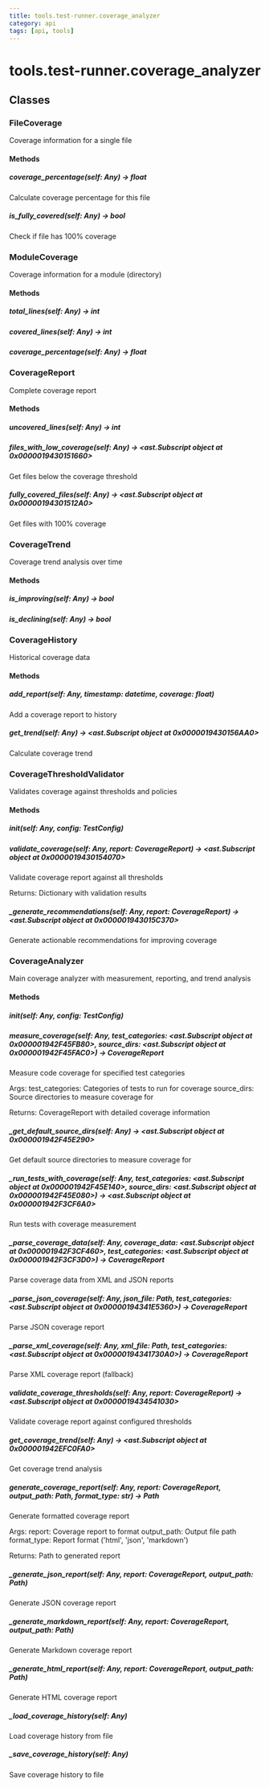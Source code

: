 ```yaml
---
title: tools.test-runner.coverage_analyzer
category: api
tags: [api, tools]
---
```


# tools.test-runner.coverage_analyzer



## Classes

### FileCoverage

Coverage information for a single file

#### Methods

##### coverage_percentage(self: Any) -> float

Calculate coverage percentage for this file

##### is_fully_covered(self: Any) -> bool

Check if file has 100% coverage

### ModuleCoverage

Coverage information for a module (directory)

#### Methods

##### total_lines(self: Any) -> int



##### covered_lines(self: Any) -> int



##### coverage_percentage(self: Any) -> float



### CoverageReport

Complete coverage report

#### Methods

##### uncovered_lines(self: Any) -> int



##### files_with_low_coverage(self: Any) -> <ast.Subscript object at 0x0000019430151660>

Get files below the coverage threshold

##### fully_covered_files(self: Any) -> <ast.Subscript object at 0x00000194301512A0>

Get files with 100% coverage

### CoverageTrend

Coverage trend analysis over time

#### Methods

##### is_improving(self: Any) -> bool



##### is_declining(self: Any) -> bool



### CoverageHistory

Historical coverage data

#### Methods

##### add_report(self: Any, timestamp: datetime, coverage: float)

Add a coverage report to history

##### get_trend(self: Any) -> <ast.Subscript object at 0x0000019430156AA0>

Calculate coverage trend

### CoverageThresholdValidator

Validates coverage against thresholds and policies

#### Methods

##### __init__(self: Any, config: TestConfig)



##### validate_coverage(self: Any, report: CoverageReport) -> <ast.Subscript object at 0x0000019430154070>

Validate coverage report against all thresholds

Returns:
    Dictionary with validation results

##### _generate_recommendations(self: Any, report: CoverageReport) -> <ast.Subscript object at 0x000001943015C370>

Generate actionable recommendations for improving coverage

### CoverageAnalyzer

Main coverage analyzer with measurement, reporting, and trend analysis

#### Methods

##### __init__(self: Any, config: TestConfig)



##### measure_coverage(self: Any, test_categories: <ast.Subscript object at 0x000001942F45FB80>, source_dirs: <ast.Subscript object at 0x000001942F45FAC0>) -> CoverageReport

Measure code coverage for specified test categories

Args:
    test_categories: Categories of tests to run for coverage
    source_dirs: Source directories to measure coverage for
    
Returns:
    CoverageReport with detailed coverage information

##### _get_default_source_dirs(self: Any) -> <ast.Subscript object at 0x000001942F45E290>

Get default source directories to measure coverage for

##### _run_tests_with_coverage(self: Any, test_categories: <ast.Subscript object at 0x000001942F45E140>, source_dirs: <ast.Subscript object at 0x000001942F45E080>) -> <ast.Subscript object at 0x000001942F3CF6A0>

Run tests with coverage measurement

##### _parse_coverage_data(self: Any, coverage_data: <ast.Subscript object at 0x000001942F3CF460>, test_categories: <ast.Subscript object at 0x000001942F3CF3D0>) -> CoverageReport

Parse coverage data from XML and JSON reports

##### _parse_json_coverage(self: Any, json_file: Path, test_categories: <ast.Subscript object at 0x00000194341E5360>) -> CoverageReport

Parse JSON coverage report

##### _parse_xml_coverage(self: Any, xml_file: Path, test_categories: <ast.Subscript object at 0x00000194341730A0>) -> CoverageReport

Parse XML coverage report (fallback)

##### validate_coverage_thresholds(self: Any, report: CoverageReport) -> <ast.Subscript object at 0x0000019434541030>

Validate coverage report against configured thresholds

##### get_coverage_trend(self: Any) -> <ast.Subscript object at 0x000001942EFC0FA0>

Get coverage trend analysis

##### generate_coverage_report(self: Any, report: CoverageReport, output_path: Path, format_type: str) -> Path

Generate formatted coverage report

Args:
    report: Coverage report to format
    output_path: Output file path
    format_type: Report format ('html', 'json', 'markdown')
    
Returns:
    Path to generated report

##### _generate_json_report(self: Any, report: CoverageReport, output_path: Path)

Generate JSON coverage report

##### _generate_markdown_report(self: Any, report: CoverageReport, output_path: Path)

Generate Markdown coverage report

##### _generate_html_report(self: Any, report: CoverageReport, output_path: Path)

Generate HTML coverage report

##### _load_coverage_history(self: Any)

Load coverage history from file

##### _save_coverage_history(self: Any)

Save coverage history to file

